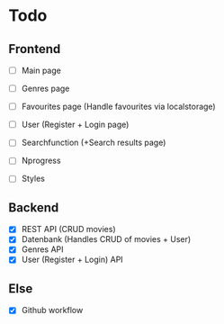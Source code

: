 # Todo

## Frontend

- [ ] Main page
- [ ] Genres page
- [ ] Favourites page (Handle favourites via localstorage)
- [ ] User (Register + Login page)

- [ ] Searchfunction (+Search results page)
- [ ] Nprogress
- [ ] Styles

## Backend

- [X] REST API (CRUD movies)
- [X] Datenbank (Handles CRUD of movies + User)
- [X] Genres API
- [X] User (Register + Login) API

## Else

- [X] Github workflow
